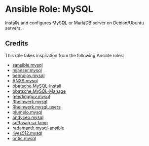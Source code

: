 # Ansible Role: MySQL

Installs and configures MySQL or MariaDB server on Debian/Ubuntu servers.

## Credits

This role takes inspiration from the following Ansible roles:

- [sansible.mysql](https://github.com/sansible/mysql)
- [mjanser.mysql](https://github.com/mjanser/ansible-role-mysql)
- [bennojoy.mysql](https://github.com/bennojoy/mysql)
- [ANXS.mysql](https://github.com/ANXS/mysql)
- [bbatsche.MySQL-Install](https://github.com/bbatsche/Ansible-MySQL-Install-Role)
- [bbatsche.MySQL-Manage](https://github.com/bbatsche/Ansible-MySQL-Manage-Role)
- [geerlingguy.mysql](https://github.com/geerlingguy/ansible-role-mysql)
- [Rheinwerk.mysql](https://github.com/Rheinwerk/ansible-role-mysql)
- [Rheinwerk.mysql_users](https://github.com/Rheinwerk/ansible-role-mysql_users)
- [plumelo.mysql](https://github.com/plumelo/ansible-role-mysql)
- [andyceo.mysql](https://github.com/andyceo/ansible-role-mysql)
- [softasap.sa-lamp](https://github.com/softasap/sa-lamp)
- [radamanth.mysql-ansible](https://github.com/radamanth/mysql-ansible)
- [Ilyes512.mysql](https://github.com/Ilyes512/ansible-role-mysql)
- [ontic.mysql](https://github.com/ontic/ansible-role-mysql)
